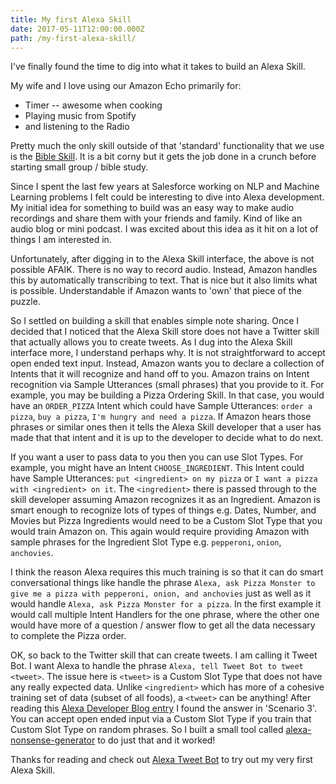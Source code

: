 ```yaml
---
title: My first Alexa Skill
date: 2017-05-11T12:00:00.000Z
path: /my-first-alexa-skill/
---
```


I've finally found the time to dig into what it takes to build an Alexa Skill.

My wife and I love using our Amazon Echo primarily for:

- Timer -- awesome when cooking
- Playing music from Spotify
- and listening to the Radio

Pretty much the only skill outside of that 'standard' functionality that we use is the [Bible Skill](https://www.amazon.com/Life-Church-Bible/dp/B017RXFNKY/ref=sr_1_1?s=digital-skills&ie=UTF8&qid=1494350175&sr=1-1&keywords=bible). It is a bit corny but it gets the job done in a crunch before starting small group / bible study.

Since I spent the last few years at Salesforce working on NLP and Machine Learning problems I felt could be interesting to dive into Alexa development. My initial idea for something to build was an easy way to make audio recordings and share them with your friends and family. Kind of like an audio blog or mini podcast. I was excited about this idea as it hit on a lot of things I am interested in.

Unfortunately, after digging in to the Alexa Skill interface, the above is not possible AFAIK. There is no way to record audio. Instead, Amazon handles this by automatically transcribing to text. That is nice but it also limits what is possible. Understandable if Amazon wants to 'own' that piece of the puzzle.

So I settled on building a skill that enables simple note sharing. Once I decided that I noticed that the Alexa Skill store does not have a Twitter skill that actually allows you to create tweets. As I dug into the Alexa Skill interface more, I understand perhaps why. It is not straightforward to accept open ended text input. Instead, Amazon wants you to declare a collection of Intents that it will recognize and hand off to you. Amazon trains on Intent recognition via Sample Utterances (small phrases) that you provide to it. For example, you may be building a Pizza Ordering Skill. In that case, you would have an `ORDER_PIZZA` Intent which could have Sample Utterances: `order a pizza`, `buy a pizza`, `I'm hungry and need a pizza`. If Amazon hears those phrases or similar ones then it tells the Alexa Skill developer that a user has made that that intent and it is up to the developer to decide what to do next.

If you want a user to pass data to you then you can use Slot Types. For example, you might have an Intent `CHOOSE_INGREDIENT`. This Intent could have Sample Utterances: `put <ingredient> on my pizza` or `I want a pizza with <ingredient> on it`. The `<ingredient>` there is passed through to the skill developer assuming Amazon recognizes it as an Ingredient. Amazon is smart enough to recognize lots of types of things e.g. Dates, Number, and Movies but Pizza Ingredients would need to be a Custom Slot Type that you would train Amazon on. This again would require providing Amazon with sample phrases for the Ingredient Slot Type e.g. `pepperoni`, `onion`, `anchovies`.

I think the reason Alexa requires this much training is so that it can do smart conversational things like handle the phrase `Alexa, ask Pizza Monster to give me a pizza with pepperoni, onion, and anchovies` just as well as it would handle `Alexa, ask Pizza Monster for a pizza`. In the first example it would call multiple Intent Handlers for the one phrase, where the other one would have more of a question / answer flow to get all the data necessary to complete the Pizza order.

OK, so back to the Twitter skill that can create tweets. I am calling it Tweet Bot. I want Alexa to handle the phrase `Alexa, tell Tweet Bot to tweet <tweet>`. The issue here is `<tweet>` is a Custom Slot Type that does not have any really expected data. Unlike `<ingredient>` which has more of a cohesive training set of data (subset of all foods), a `<tweet>` can be anything! After reading this [Alexa Developer Blog entry](https://developer.amazon.com/blogs/post/Tx3IHSFQSUF3RQP/why-a-custom-slot-is-the-literal-solution) I found the answer in 'Scenario 3'. You can accept open ended input via a Custom Slot Type if you train that Custom Slot Type on random phrases. So I built a small tool called [alexa-nonsense-generator](https://github.com/mericsson/alexa-nonsense-generator) to do just that and it worked!

Thanks for reading and check out [Alexa Tweet Bot](http://bit.ly/tweet-bot) to try out my very first Alexa Skill.
